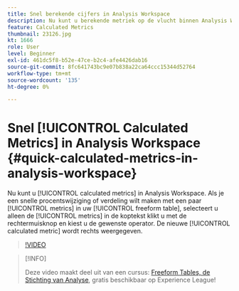 ```yaml
---
title: Snel berekende cijfers in Analysis Workspace
description: Nu kunt u berekende metriek op de vlucht binnen Analysis Workspace bouwen.  Als u een snelle percentageverandering of verdeling met een paar metriek in uw vrije lijst wilt doen, enkel de metriek van de kopbal selecteren, met de rechtermuisknop klikken en de exploitant kiezen u wilt.  De nieuwe berekende metrisch zal op het recht verschijnen.
feature: Calculated Metrics
thumbnail: 23126.jpg
kt: 1666
role: User
level: Beginner
exl-id: 461dc5f8-b52e-47ce-b2c4-afe4426dab16
source-git-commit: 8fc641743bc9e07b838a22ca64ccc15344d52764
workflow-type: tm+mt
source-wordcount: '135'
ht-degree: 0%

---
```


# Snel [!UICONTROL Calculated Metrics] in Analysis Workspace {#quick-calculated-metrics-in-analysis-workspace}

Nu kunt u [!UICONTROL calculated metrics] in Analysis Workspace.  Als je een snelle procentswijziging of verdeling wilt maken met een paar [!UICONTROL metrics] in uw [!UICONTROL freeform table], selecteert u alleen de [!UICONTROL metrics] in de koptekst klikt u met de rechtermuisknop en kiest u de gewenste operator.  De nieuwe [!UICONTROL calculated metric] wordt rechts weergegeven.

>[!VIDEO](https://video.tv.adobe.com/v/23126/?quality=12&learn=on)

>[!INFO]
>
> Deze video maakt deel uit van een cursus: [Freeform Tables, de Stichting van Analyse](https://experienceleague.adobe.com/?recommended=Analytics-U-1-2020.3), gratis beschikbaar op Experience League!

